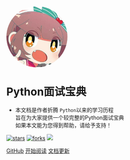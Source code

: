 <img width="160px" style="border-radius: 50%" bor src="style/head_portrait.jpg">

# **Python面试宝典**

- 本文档是作者折腾 ```Python```以来的学习历程<br>旨在为大家提供一个较完整的Python面试宝典<br>如果本文能为您得到帮助，请给予支持！

[![stars](https://badgen.net/github/stars/mochazi/docsify-demo?color=4ab8a1)](https://github.com/sq1995liu/wikis)
[![forks](https://badgen.net/github/forks/mochazi/docsify-demo?color=4ab8a1)](https://github.com/sq1995liu/wikis)
![](https://img.shields.io/badge/%E8%8A%92%E6%9E%9C%E5%A5%B6%E9%85%AA-%E7%A8%8B%E5%BA%8F%E5%91%98-green)

[GitHub](https://github.com/sq1995liu/wikis)
[开始阅读](README)
[文档更新](/update/updated.md)

